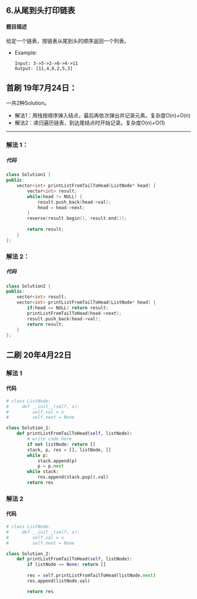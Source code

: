 ## 6.从尾到头打印链表
#### 题目描述
给定一个链表，按链表从尾到头的顺序返回一个列表。
- Example:
    ```
    Input: 3->5->2->8->4->11
    Output: [11,4,8,2,5,3]
    ```  
## 首刷 19年7月24日：
一共2种Solution。   
- 解法1：用栈按顺序弹入结点，最后再依次弹出并记录元素。复杂度O(n)+O(n)  
- 解法2：递归遍历链表，到达尾结点时开始记录。复杂度O(n)+O(1)

---
### 解法 1：

##### 代码
```cpp
class Solution1 {
public:
    vector<int> printListFromTailToHead(ListNode* head) {
        vector<int> result;
        while(head != NULL) {
            result.push_back(head->val);
            head = head->next;
        }
        reverse(result.begin(), result.end());
        
        return result;
    }
};
```
### 解法 2：
##### 代码
```cpp
class Solution2 {
public:
    vector<int> result;
    vector<int> printListFromTailToHead(ListNode* head) {
        if(head == NULL) return result;
        printListFromTailToHead(head->next);
        result.push_back(head->val);
        return result;
    }
};
```

## 二刷 20年4月22日
### 解法 1
#### 代码
```python
# class ListNode:
#     def __init__(self, x):
#         self.val = x
#         self.next = None

class Solution_1:
    def printListFromTailToHead(self, listNode):
        # write code here
        if not listNode: return []
        stack, p, res = [], listNode, []
        while p:
            stack.append(p)
            p = p.next
        while stack:
            res.append(stack.pop().val)
        return res

```
### 解法 2
#### 代码
```python
# class ListNode:
#     def __init__(self, x):
#         self.val = x
#         self.next = None

class Solution_2:
    def printListFromTailToHead(self, listNode):
        if listNode == None: return []
        
        res = self.printListFromTailToHead(listNode.next)
        res.append(listNode.val)

        return res

```